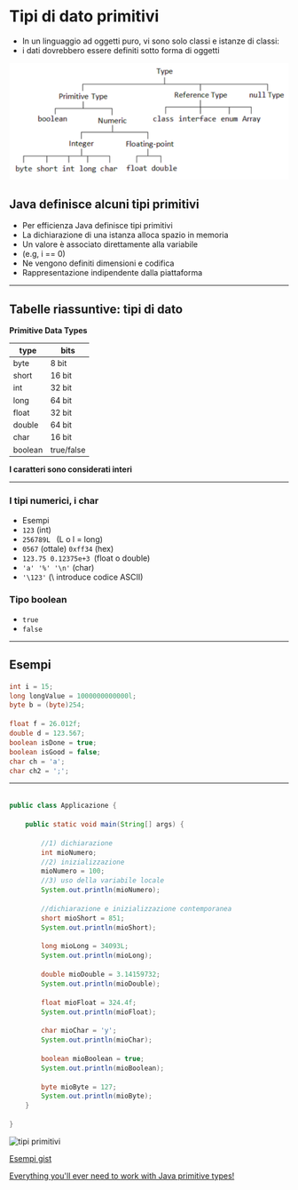 # Tipi di dato primitivi


* In un linguaggio ad oggetti puro, vi sono solo classi e istanze di classi:
* i dati dovrebbero essere definiti sotto forma di oggetti

![primitive vs reference](./img/PrimitiveVsReference.png)

## Java definisce alcuni tipi primitivi

* Per efficienza Java definisce tipi primitivi
* La dichiarazione di una istanza alloca spazio in memoria
* Un valore è associato direttamente alla variabile 
* (e.g, i == 0) 
* Ne vengono definiti dimensioni e codifica
* Rappresentazione indipendente dalla piattaforma


---


## Tabelle riassuntive: tipi di dato 

**Primitive Data Types**

 | type    | bits       |
 | ------- | ---------- |
 | byte    | 8 bit     |
 | short   | 16 bit    |
 | int     | 32 bit    |
 | long    | 64 bit    |
 | float   | 32 bit    |
 | double  | 64 bit    |
 | char    | 16 bit    |
 | boolean | true/false |

**I caratteri sono considerati interi**

---


###  I tipi numerici, i char

*  Esempi
* `123` (int)
* `256789L ` (L o l = long)
* `0567` (ottale) `0xff34` (hex)
* `123.75 0.12375e+3 `(float o double)
* `'a' '%' '\n'` (char)
* `'\123'` (\ introduce codice ASCII)


### Tipo boolean

* `true`
* `false`

---

## Esempi

```java
int i = 15;
long longValue = 1000000000000l;
byte b = (byte)254;

float f = 26.012f;
double d = 123.567;
boolean isDone = true;
boolean isGood = false;
char ch = 'a';
char ch2 = ';';
```

---


```java

public class Applicazione {

	public static void main(String[] args) {

		//1) dichiarazione
		int mioNumero;
		//2) inizializzazione
		mioNumero = 100;
		//3) uso della variabile locale
		System.out.println(mioNumero);
		
		//dichiarazione e inizializzazione contemporanea
		short mioShort = 851;
		System.out.println(mioShort);
		
		long mioLong = 34093L;
		System.out.println(mioLong);
		
		double mioDouble = 3.14159732;
		System.out.println(mioDouble);
		
		float mioFloat = 324.4f;
		System.out.println(mioFloat);
		
		char mioChar = 'y';
		System.out.println(mioChar);
		
		boolean mioBoolean = true;
		System.out.println(mioBoolean);
		
		byte mioByte = 127;
		System.out.println(mioByte);
	}

}
```

![tipi primitivi](https://raw.githubusercontent.com/maboglia/CorsoJava/master/appunti/img/tipi.png)

[Esempi gist](https://gist.github.com/maboglia/c9a5959d663b1e3cdf5f89a152cfe6e3)


[Everything you'll ever need to work with Java primitive types!](https://github.com/deletescape/Primitives)